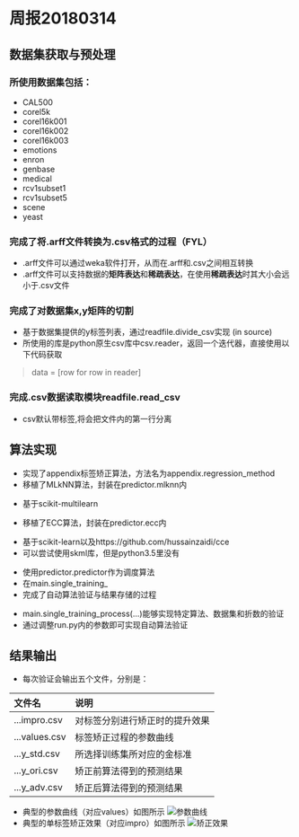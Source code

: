 ﻿# 周报20180314

## 数据集获取与预处理
### 所使用数据集包括：
* CAL500 
* corel5k 
* corel16k001 
* corel16k002 
* corel16k003 
* emotions 
* enron
* genbase 
* medical 
* rcv1subset1 
* rcv1subset5 
* scene 
* yeast
### 完成了将.arff文件转换为.csv格式的过程（FYL）
* .arff文件可以通过weka软件打开，从而在.arff和.csv之间相互转换
* .arff文件可以支持数据的**矩阵表达**和**稀疏表达**，在使用**稀疏表达**时其大小会远小于.csv文件
### 完成了对数据集x,y矩阵的切割
* 基于数据集提供的y标签列表，通过readfile.divide_csv实现 (in source)
* 所使用的库是python原生csv库中csv.reader，返回一个迭代器，直接使用以下代码获取
> data = [row for row in reader] 
### 完成.csv数据读取模块readfile.read_csv
* csv默认带标签,将会把文件内的第一行分离

## 算法实现
* 实现了appendix标签矫正算法，方法名为appendix.regression_method
* 移植了MLkNN算法，封装在predictor.mlknn内
- 基于scikit-multilearn
* 移植了ECC算法，封装在predictor.ecc内 
- 基于scikit-learn以及https://github.com/hussainzaidi/cce
- 可以尝试使用skml库，但是python3.5里没有
* 使用predictor.predictor作为调度算法
* 在main.single_training_
* 完成了自动算法验证与结果存储的过程
- main.single_training_process(...)能够实现特定算法、数据集和折数的验证
- 通过调整run.py内的参数即可实现自动算法验证

## 结果输出
* 每次验证会输出五个文件，分别是：

文件名 | 说明
:-----|:---------
...impro.csv|对标签分别进行矫正时的提升效果
...values.csv|标签矫正过程的参数曲线
...y_std.csv|所选择训练集所对应的金标准
...y_ori.csv|矫正前算法得到的预测结果
...y_adv.csv|矫正后算法得到的预测结果
* 典型的参数曲线（对应values）如图所示
![参数曲线](https://github.com/KingsWoo/DataScience/blob/master/LabelCorrection-KingsWoo/source/pic/values.PNG)
* 典型的单标签矫正效果（对应impro）如图所示
![矫正效果](https://github.com/KingsWoo/DataScience/blob/master/LabelCorrection-KingsWoo/source/pic/impro.PNG)
